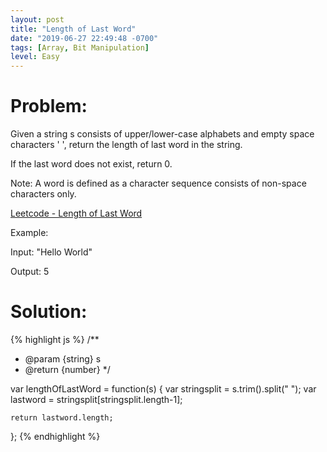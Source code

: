 ```yaml
---
layout: post
title: "Length of Last Word"
date: "2019-06-27 22:49:48 -0700"
tags: [Array, Bit Manipulation]
level: Easy
---
```


# Problem:

Given a string s consists of upper/lower-case alphabets and empty space characters ' ', return the length of last word in the string.

If the last word does not exist, return 0.

Note: A word is defined as a character sequence consists of non-space characters only.

[Leetcode - Length of Last Word](https://leetcode.com/problems/length-of-last-word/)

Example:

Input: "Hello World"

Output: 5

# Solution:

{% highlight js %}
/**
 * @param {string} s
 * @return {number}
 */


var lengthOfLastWord = function(s) {
    var stringsplit = s.trim().split(" ");
    var lastword = stringsplit[stringsplit.length-1];

    return lastword.length;
};
{% endhighlight %}
